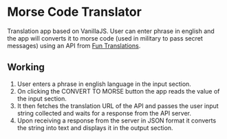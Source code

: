 # Morse Code Translator
Translation app based on VanillaJS. User can enter phrase in english and the app will converts it to morse code (used in military to pass secret messages) using an API from [Fun Translations](https://funtranslations.com/).

## Working
1. User enters a phrase in english language in the input section.
1. On clicking the CONVERT TO MORSE button the app reads the value of the input section.
1. It then fetches the translation URL of the API and passes the user input string collected and waits for a response from the API server.
1. Upon receiving a response from the server in JSON format it converts the string into text and displays it in the output section.